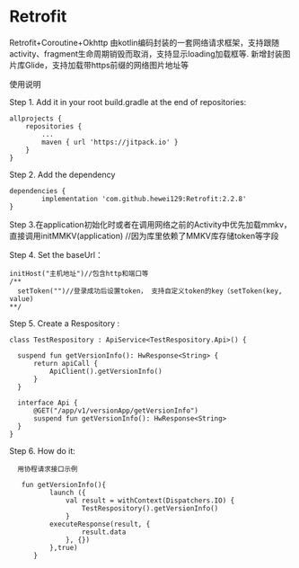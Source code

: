 # Retrofit
Retrofit+Coroutine+Okhttp 由kotlin编码封装的一套网络请求框架，支持跟随activity、fragment生命周期销毁而取消，支持显示loading加载框等. 
新增封装图片库Glide，支持加载带https前缀的网络图片地址等

使用说明

Step 1. Add it in your root build.gradle at the end of repositories:

	allprojects {
		repositories {
			...
			maven { url 'https://jitpack.io' }
		}
	}
	
Step 2. Add the dependency

	dependencies {
	        implementation 'com.github.hewei129:Retrofit:2.2.8'
	}
	
Step 3.在application初始化时或者在调用网络之前的Activity中优先加载mmkv， 直接调用initMMKV(application) //因为库里依赖了MMKV库存储token等字段
	
Step 4. Set the baseUrl：
	
	initHost("主机地址")//包含http和端口等
	/**
	  setToken("")//登录成功后设置token， 支持自定义token的key（setToken(key, value)
	**/

Step 5. Create a Respository :

    class TestRespository : ApiService<TestRespository.Api>() {

      suspend fun getVersionInfo(): HwResponse<String> {
          return apiCall {
              ApiClient().getVersionInfo()
          }
      }

      interface Api {
          @GET("/app/v1/versionApp/getVersionInfo")
          suspend fun getVersionInfo(): HwResponse<String>
      }
    }
    
Step 6. How do it:
      
      用协程请求接口示例
       
       fun getVersionInfo(){
              launch ({
                  val result = withContext(Dispatchers.IO) {
                      TestRespository().getVersionInfo()
                  }
              executeResponse(result, {
                      result.data
                  }, {})
              },true)
          }
       


